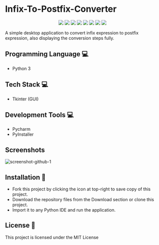 # Infix-To-Postfix-Converter
<p align="center">
  <img src="https://api.visitorbadge.io/api/visitors?path=https%3A%2F%2Fgithub.com%2Freshmaharidhas%2FInfix-To-Postfix-Converter&label=Visitors&labelColor=%23000000&countColor=%2300ff00&style=flat&labelStyle=none"/>
  <img src="https://img.shields.io/github/languages/top/reshmaharidhas/Infix-To-Postfix-Converter?labelColor=%23000000&color=%230000FF"/>
  <img src="https://img.shields.io/sourceforge/dt/infix-to-postfix-converter?label=Sourceforge%20downloads&labelColor=%23000000&color=%230000FF"/>
  <img src="https://img.shields.io/github/downloads/reshmaharidhas/Infix-To-Postfix-Converter/total?label=GitHub%20downloads&labelColor=%23000000&color=%230000FF"/>
  <img src="https://img.shields.io/github/languages/code-size/reshmaharidhas/Infix-To-Postfix-Converter"/>
  <img src="https://img.shields.io/github/v/release/reshmaharidhas/Infix-To-Postfix-Converter"/>
  <img src="https://img.shields.io/github/license/reshmaharidhas/Infix-To-Postfix-Converter"/>
  <img src="https://img.shields.io/github/created-at/reshmaharidhas/Infix-To-Postfix-Converter"/>
</p>
A simple desktop application to convert infix expression to postfix expression, also displaying the conversion steps fully.

## Programming Language 💻
- Python 3
## Tech Stack 💻
- Tkinter (GUI)
## Development Tools 💻
- Pycharm
- PyInstaller
## Screenshots
![screenshot-github-1](https://github.com/reshmaharidhas/Infix-To-Postfix-Converter/assets/37250413/134ce57e-4ed7-4d15-83b8-4ca6d9b4e8cf)

## Installation 🔌
- Fork this project by clicking the icon at top-right to save copy of this project.
- Download the repository files from the Download section or clone this project.
- Import it to any Python IDE and run the application.
## License 📖
This project is licensed under the MIT License
